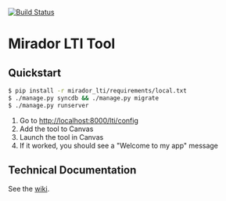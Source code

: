 [![Build Status](https://travis-ci.org/Harvard-ATG/mirador-lti.svg?branch=master)](https://travis-ci.org/Harvard-ATG/mirador-lti)

# Mirador LTI Tool

## Quickstart

```sh
$ pip install -r mirador_lti/requirements/local.txt
$ ./manage.py syncdb && ./manage.py migrate
$ ./manage.py runserver
```

1. Go to [http://localhost:8000/lti/config](http://localhost:8000/lti/config) 
2. Add the tool to Canvas 
3. Launch the tool in Canvas
4. If it worked, you should see a "Welcome to my app" message

## Technical Documentation

See the [wiki](https://github.com/Harvard-ATG/mirador-lti/wiki).
